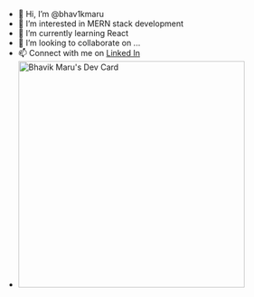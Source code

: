 - 👋 Hi, I’m @bhav1kmaru
- 👀 I’m interested in MERN stack development
- 🌱 I’m currently learning React
- 💞️ I’m looking to collaborate on ...
- 📫 Connect with me on <a href="https://www.linkedin.com/in/bhavik-maru-9b52b31b9/">Linked In</a>
- <a href="https://app.daily.dev/bhav1kmaru"><img src="https://api.daily.dev/devcards/5847bace03dc45b8a77853532ed4599f.png?r=6sh" width="400" alt="Bhavik Maru's Dev Card"/></a>

<!---
bhav1kmaru/bhav1kmaru is a ✨ special ✨ repository because its `README.md` (this file) appears on your GitHub profile.
You can click the Preview link to take a look at your changes.
--->
